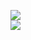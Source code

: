 [![](https://img.shields.io/badge/Made%20With-Github%20Spray-lightgrey.svg?style=for-the-badge&logo=github)](https://github.com/Annihil/github-spray#11985)  
[![](https://i.imgur.com/2DrTn0Z.gif)](https://github.com/Annihil/github-spray)
